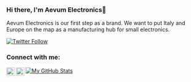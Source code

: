 



### Hi there, I'm Aevum Electronics👋 
Aevum Electronics is our first step as a brand. 
We want to put Italy and Europe on the map
as a manufacturing hub for small electronics.

[![Twitter Follow](https://img.shields.io/twitter/follow/Aevum88?color=1DA1F2&logo=twitter&style=for-the-badge)](https://twitter.com/intent/follow?original_referer=https%3A%2F%2Fgithub.com%2FAevum88&screen_name=Aevum88)


### Connect with me:


[<img align="left" alt="Aevum Electronics | YouTube" width="22px" src="https://cdn.jsdelivr.net/npm/simple-icons@v3/icons/youtube.svg" />][youtube]
[<img align="left" alt="Aevum Electronics | Twitter" width="22px" src="https://cdn.jsdelivr.net/npm/simple-icons@v3/icons/twitter.svg" />][twitter]





<!--### 📺 Latest YouTube Videos

<!-- YOUTUBE:START -->
<!-- YOUTUBE:END -->
<!--
➡️ [more videos...](https://youtube.com/channel/UCYNVZHemGbQInCFgvvXBJDg/videos)


### 📕 Latest Blog Posts
-->
<!-- BLOG-POST-LIST:START -->

<!-- BLOG-POST-LIST:END -->
<!--
➡️ [more blog posts...](indirizzo blog)
-->
[![My GitHub Stats](https://github-readme-stats.vercel.app/api/?username=AevumElectronics&count_private=true&theme=tokyonight&showicons=true)]()

[website]: indirizzo
[twitter]: https://twitter.com/Aevum88
[youtube]: https://youtube.com/channel/UCYNVZHemGbQInCFgvvXBJDg
